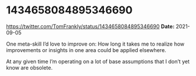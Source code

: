 # 1434658084895346690
https://twitter.com/TomFrankly/status/1434658084895346690
**Date:** 2021-09-05

One meta-skill I’d love to improve on: How long it takes me to realize how improvements or insights in one area could be applied elsewhere. 

At any given time I’m operating on a lot of base assumptions that I don’t yet know are obsolete.
